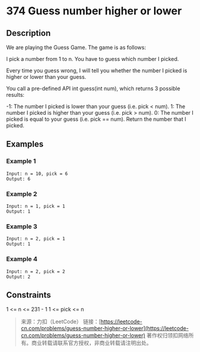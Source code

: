 # 374 Guess number higher or lower

## Description

We are playing the Guess Game. The game is as follows:

I pick a number from 1 to n. You have to guess which number I picked.

Every time you guess wrong, I will tell you whether the number I picked is higher or lower than your guess.

You call a pre-defined API int guess(int num), which returns 3 possible results:

-1: The number I picked is lower than your guess (i.e. pick < num).
1: The number I picked is higher than your guess (i.e. pick > num).
0: The number I picked is equal to your guess (i.e. pick == num).
Return the number that I picked.

## Examples

### Example 1

```text
Input: n = 10, pick = 6
Output: 6
```

### Example 2

```text
Input: n = 1, pick = 1
Output: 1
```

### Example 3

```text
Input: n = 2, pick = 1
Output: 1
```

### Example 4

```text
Input: n = 2, pick = 2
Output: 2
```

## Constraints

1 <= n <= 231 - 1
1 <= pick <= n

> 来源：力扣（LeetCode）
> 链接：[https://leetcode-cn.com/problems/guess-number-higher-or-lower](https://leetcode-cn.com/problems/guess-number-higher-or-lower)
> 著作权归领扣网络所有。商业转载请联系官方授权，非商业转载请注明出处。
